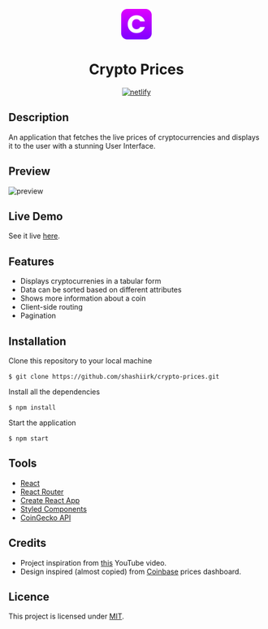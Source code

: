 <p align="center">
  <a href="https://the-crypto-prices.netlify.app">
    <img alt="logo" src="public/logo.svg" width="60" />
  </a>
</p>

<h1 align="center">
  Crypto Prices
</h1>

<p align="center"><a href="https://app.netlify.com/sites/the-crypto-prices/deploys"><img alt="netlify" src="https://api.netlify.com/api/v1/badges/f35cfb36-d7f5-4b35-92e2-2b9caad1e230/deploy-status" /></a></p>

## Description

An application that fetches the live prices of cryptocurrencies and displays it to the user with a stunning User Interface.

## Preview

![preview](https://user-images.githubusercontent.com/48406108/131674361-19ab4640-a337-4f55-9900-49b81cdacfd2.gif)

## Live Demo

See it live [here](https://the-crypto-prices.netlify.app).

## Features

- Displays cryptocurrenies in a tabular form
- Data can be sorted based on different attributes
- Shows more information about a coin
- Client-side routing
- Pagination

## Installation

Clone this repository to your local machine

```
$ git clone https://github.com/shashiirk/crypto-prices.git
```

Install all the dependencies

```
$ npm install
```

Start the application

```
$ npm start
```

## Tools

- [React](https://reactjs.org)
- [React Router](https://reactrouter.com)
- [Create React App](https://create-react-app.dev)
- [Styled Components](https://styled-components.com)
- [CoinGecko API](https://www.coingecko.com/en/api)

## Credits

- Project inspiration from [this](https://youtu.be/9ohK7CapmIs) YouTube video.
- Design inspired (almost copied) from [Coinbase](https://www.coinbase.com/price) prices dashboard.

## Licence

This project is licensed under [MIT](./LICENSE).

